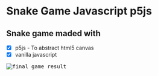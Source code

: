 # Snake Game Javascript p5js

## Snake game maded with

- [x] p5js - To abstract html5 canvas
- [x] vanilla javascript

<kbd>

![final game result](https://raw.githubusercontent.com/jozadaquebatista/Snake-Game-Javascript-p5js-/master/cover/game.png)

</kdb>
